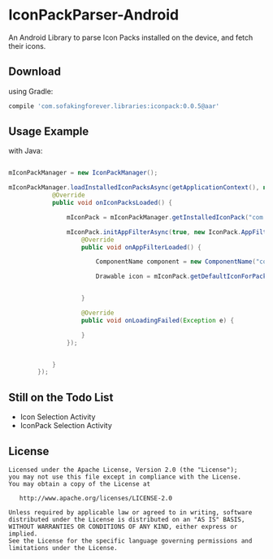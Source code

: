 IconPackParser-Android
======

An Android Library to parse Icon Packs installed on the device, and fetch their icons.

Download
--------

using Gradle:
```groovy
compile 'com.sofakingforever.libraries:iconpack:0.0.5@aar'
```


Usage Example
--------

with Java:

```java

mIconPackManager = new IconPackManager();

mIconPackManager.loadInstalledIconPacksAsync(getApplicationContext(), new IconPackManager.Listener() {
            @Override
            public void onIconPacksLoaded() {

                mIconPack = mIconPackManager.getInstalledIconPack("com.example.iconpack");

                mIconPack.initAppFilterAsync(true, new IconPack.AppFilterListener() {
                    @Override
                    public void onAppFilterLoaded() {

                        ComponentName component = new ComponentName("com.app.example", ".ExampleActivity");

                        Drawable icon = mIconPack.getDefaultIconForPackage(MainActivity.this, component, true);


                    }

                    @Override
                    public void onLoadingFailed(Exception e) {

                    }
                });


            }
        });

```


Still on the Todo List
--------
- Icon Selection Activity
- IconPack Selection Activity

License
-------

    Licensed under the Apache License, Version 2.0 (the "License");
    you may not use this file except in compliance with the License.
    You may obtain a copy of the License at

       http://www.apache.org/licenses/LICENSE-2.0

    Unless required by applicable law or agreed to in writing, software
    distributed under the License is distributed on an "AS IS" BASIS,
    WITHOUT WARRANTIES OR CONDITIONS OF ANY KIND, either express or implied.
    See the License for the specific language governing permissions and
    limitations under the License.
